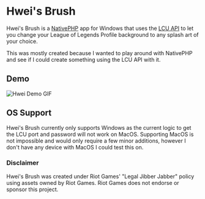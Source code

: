 
# Hwei's Brush

Hwei's Brush is a [NativePHP](https://nativephp.com/) app for Windows that uses the [LCU API](https://hextechdocs.dev/getting-started-with-the-lcu-api/) to let you change your League of Legends Profile background to any splash art of your choice. 

This was mostly created because I wanted to play around with NativePHP and see if I could create something using the LCU API with it. 

## Demo
![Hwei Demo GIF](https://github.com/user-attachments/assets/79924499-2bf3-4631-bc6d-f985b7f6e280)

## OS Support

Hwei's Brush currently only supports Windows as the current logic to get the LCU port and password will not work on MacOS. Supporting MacOS is not impossible and would only require a few minor additions, however I don't have any device with MacOS I could test this on.

### Disclaimer

Hwei's Brush was created under Riot Games' "Legal Jibber Jabber" policy using assets owned by Riot Games.  Riot Games does not endorse or sponsor this project.
